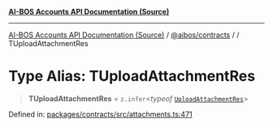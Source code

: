 [**AI-BOS Accounts API Documentation (Source)**](../../../README.md)

***

[AI-BOS Accounts API Documentation (Source)](../../../README.md) / [@aibos/contracts](../README.md) / [](../README.md) / TUploadAttachmentRes

# Type Alias: TUploadAttachmentRes

> **TUploadAttachmentRes** = `z.infer`\<*typeof* [`UploadAttachmentRes`](../variables/UploadAttachmentRes.md)\>

Defined in: [packages/contracts/src/attachments.ts:471](https://github.com/pohlai88/accounts/blob/48103fb36d28b2b9bfb33472b6de2f719773cde9/packages/contracts/src/attachments.ts#L471)
